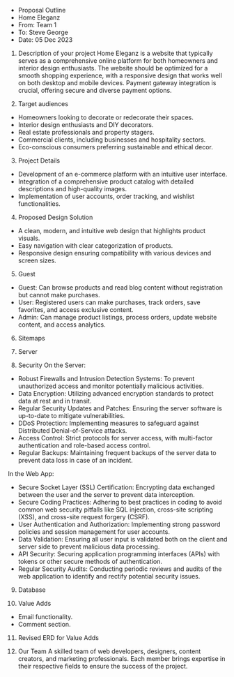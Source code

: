 * Proposal Outline
* Home Eleganz
* From: Team 1
* To: Steve George
* Date: 05 Dec 2023

1. Description of your project
 Home Eleganz is a website that typically serves as a comprehensive online platform for both homeowners and interior design enthusiasts. The website should be optimized for a smooth shopping experience, with a responsive design that works well on both desktop and mobile devices. Payment gateway integration is crucial, offering secure and diverse payment options.

2. Target audiences
- Homeowners looking to decorate or redecorate their spaces.
- Interior design enthusiasts and DIY decorators.
- Real estate professionals and property stagers.
- Commercial clients, including businesses and hospitality sectors.
- Eco-conscious consumers preferring sustainable and ethical decor.

3. Project Details
- Development of an e-commerce platform with an intuitive user interface.
- Integration of a comprehensive product catalog with detailed descriptions and high-quality images.
- Implementation of user accounts, order tracking, and wishlist functionalities.

4. Proposed Design Solution
- A clean, modern, and intuitive web design that highlights product visuals.
- Easy navigation with clear categorization of products.
- Responsive design ensuring compatibility with various devices and screen sizes.

5. Guest
- Guest: Can browse products and read blog content without registration but cannot make purchases.
- User: Registered users can make purchases, track orders, save favorites, and access exclusive content.
- Admin: Can manage product listings, process orders, update website content, and access analytics.

6. Sitemaps

7. Server


8. Security
On the Server:
- Robust Firewalls and Intrusion Detection Systems: To prevent unauthorized access and monitor potentially malicious activities.
- Data Encryption: Utilizing advanced encryption standards to protect data at rest and in transit.
- Regular Security Updates and Patches: Ensuring the server software is up-to-date to mitigate vulnerabilities.
- DDoS Protection: Implementing measures to safeguard against Distributed Denial-of-Service attacks.
- Access Control: Strict protocols for server access, with multi-factor authentication and role-based access control.
- Regular Backups: Maintaining frequent backups of the server data to prevent data loss in case of an incident.

In the Web App:
- Secure Socket Layer (SSL) Certification: Encrypting data exchanged between the user and the server to prevent data interception.
- Secure Coding Practices: Adhering to best practices in coding to avoid common web security pitfalls like SQL injection, cross-site scripting (XSS), and cross-site request forgery (CSRF).
- User Authentication and Authorization: Implementing strong password policies and session management for user accounts.
- Data Validation: Ensuring all user input is validated both on the client and server side to prevent malicious data processing.
- API Security: Securing application programming interfaces (APIs) with tokens or other secure methods of authentication.
- Regular Security Audits: Conducting periodic reviews and audits of the web application to identify and rectify potential    security issues.

9. Database


10. Value Adds
- Email functionality.
- Comment section.

11. Revised ERD for Value Adds

12. Our Team
A skilled team of web developers, designers, content creators, and marketing professionals.
Each member brings expertise in their respective fields to ensure the success of the project.




